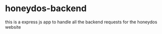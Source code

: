 # honeydos-backend
this is a express js app to handle all the backend requests for the honeydos website
